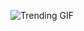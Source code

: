![Trending GIF](https://media3.giphy.com/media/v1.Y2lkPThiYjIxNzcydDF5ZWJocGo5aHJ0cWpucmRwa2gyNWU2b2plY3FiN3liNTZvcjEzdCZlcD12MV9naWZzX3NlYXJjaCZjdD1n/fryY00CO4xCz4uJuDQ/giphy.gif)
